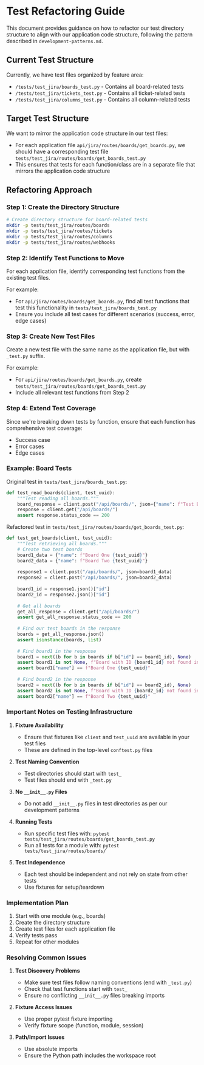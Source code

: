 # Test Refactoring Guide

This document provides guidance on how to refactor our test directory structure to align with our application code structure, following the pattern described in `development-patterns.md`.

## Current Test Structure

Currently, we have test files organized by feature area:
- `/tests/test_jira/boards_test.py` - Contains all board-related tests
- `/tests/test_jira/tickets_test.py` - Contains all ticket-related tests
- `/tests/test_jira/columns_test.py` - Contains all column-related tests

## Target Test Structure

We want to mirror the application code structure in our test files:
- For each application file `api/jira/routes/boards/get_boards.py`, we should have a corresponding test file `tests/test_jira/routes/boards/get_boards_test.py`
- This ensures that tests for each function/class are in a separate file that mirrors the application code structure

## Refactoring Approach

### Step 1: Create the Directory Structure
```bash
# Create directory structure for board-related tests
mkdir -p tests/test_jira/routes/boards
mkdir -p tests/test_jira/routes/tickets
mkdir -p tests/test_jira/routes/columns
mkdir -p tests/test_jira/routes/webhooks
```

### Step 2: Identify Test Functions to Move
For each application file, identify corresponding test functions from the existing test files.

For example:
- For `api/jira/routes/boards/get_boards.py`, find all test functions that test this functionality in `tests/test_jira/boards_test.py`
- Ensure you include all test cases for different scenarios (success, error, edge cases)

### Step 3: Create New Test Files
Create a new test file with the same name as the application file, but with `_test.py` suffix.

For example:
- For `api/jira/routes/boards/get_boards.py`, create `tests/test_jira/routes/boards/get_boards_test.py`
- Include all relevant test functions from Step 2

### Step 4: Extend Test Coverage
Since we're breaking down tests by function, ensure that each function has comprehensive test coverage:
- Success case
- Error cases
- Edge cases

### Example: Board Tests

Original test in `tests/test_jira/boards_test.py`:
```python
def test_read_boards(client, test_uuid):
    """Test reading all boards."""
    board_response = client.post("/api/boards/", json={"name": f"Test Board {test_uuid}"})
    response = client.get("/api/boards/")
    assert response.status_code == 200
```

Refactored test in `tests/test_jira/routes/boards/get_boards_test.py`:
```python
def test_get_boards(client, test_uuid):
    """Test retrieving all boards."""
    # Create two test boards
    board1_data = {"name": f"Board One {test_uuid}"}
    board2_data = {"name": f"Board Two {test_uuid}"}
    
    response1 = client.post("/api/boards/", json=board1_data)
    response2 = client.post("/api/boards/", json=board2_data)
    
    board1_id = response1.json()["id"]
    board2_id = response2.json()["id"]
    
    # Get all boards
    get_all_response = client.get("/api/boards/")
    assert get_all_response.status_code == 200
    
    # Find our test boards in the response
    boards = get_all_response.json()
    assert isinstance(boards, list)
    
    # Find board1 in the response
    board1 = next((b for b in boards if b["id"] == board1_id), None)
    assert board1 is not None, f"Board with ID {board1_id} not found in API response"
    assert board1["name"] == f"Board One {test_uuid}"
    
    # Find board2 in the response
    board2 = next((b for b in boards if b["id"] == board2_id), None)  
    assert board2 is not None, f"Board with ID {board2_id} not found in API response"
    assert board2["name"] == f"Board Two {test_uuid}"
```

### Important Notes on Testing Infrastructure

1. **Fixture Availability**
   - Ensure that fixtures like `client` and `test_uuid` are available in your test files
   - These are defined in the top-level `conftest.py` files

2. **Test Naming Convention**
   - Test directories should start with `test_`
   - Test files should end with `_test.py`

3. **No `__init__.py` Files**
   - Do not add `__init__.py` files in test directories as per our development patterns

4. **Running Tests**
   - Run specific test files with: `pytest tests/test_jira/routes/boards/get_boards_test.py`
   - Run all tests for a module with: `pytest tests/test_jira/routes/boards/`

5. **Test Independence**
   - Each test should be independent and not rely on state from other tests
   - Use fixtures for setup/teardown

### Implementation Plan

1. Start with one module (e.g., boards)
2. Create the directory structure
3. Create test files for each application file
4. Verify tests pass
5. Repeat for other modules

### Resolving Common Issues

1. **Test Discovery Problems**
   - Make sure test files follow naming conventions (end with `_test.py`)
   - Check that test functions start with `test_`
   - Ensure no conflicting `__init__.py` files breaking imports

2. **Fixture Access Issues**
   - Use proper pytest fixture importing
   - Verify fixture scope (function, module, session)

3. **Path/Import Issues**
   - Use absolute imports
   - Ensure the Python path includes the workspace root
